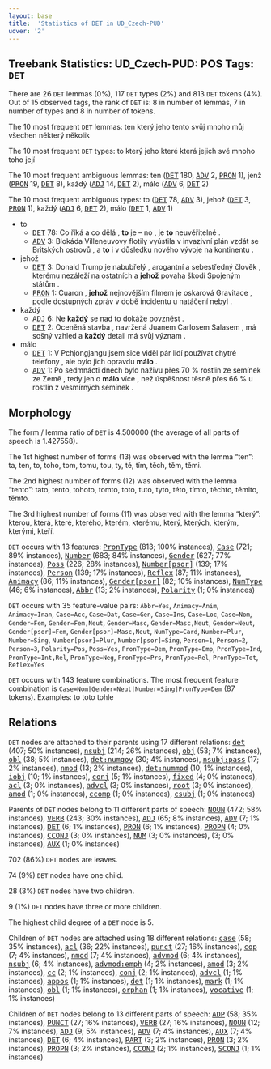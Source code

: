 ```yaml
---
layout: base
title:  'Statistics of DET in UD_Czech-PUD'
udver: '2'
---
```


## Treebank Statistics: UD_Czech-PUD: POS Tags: `DET`

There are 26 `DET` lemmas (0%), 117 `DET` types (2%) and 813 `DET` tokens (4%).
Out of 15 observed tags, the rank of `DET` is: 8 in number of lemmas, 7 in number of types and 8 in number of tokens.

The 10 most frequent `DET` lemmas: ten který jeho tento svůj mnoho můj všechen některý několik

The 10 most frequent `DET` types:  to který jeho které která jejich své mnoho toho její

The 10 most frequent ambiguous lemmas: ten (<tt><a href="cs_pud-pos-DET.html">DET</a></tt> 180, <tt><a href="cs_pud-pos-ADV.html">ADV</a></tt> 2, <tt><a href="cs_pud-pos-PRON.html">PRON</a></tt> 1), jenž (<tt><a href="cs_pud-pos-PRON.html">PRON</a></tt> 19, <tt><a href="cs_pud-pos-DET.html">DET</a></tt> 8), každý (<tt><a href="cs_pud-pos-ADJ.html">ADJ</a></tt> 14, <tt><a href="cs_pud-pos-DET.html">DET</a></tt> 2), málo (<tt><a href="cs_pud-pos-ADV.html">ADV</a></tt> 6, <tt><a href="cs_pud-pos-DET.html">DET</a></tt> 2)

The 10 most frequent ambiguous types:  to (<tt><a href="cs_pud-pos-DET.html">DET</a></tt> 78, <tt><a href="cs_pud-pos-ADV.html">ADV</a></tt> 3), jehož (<tt><a href="cs_pud-pos-DET.html">DET</a></tt> 3, <tt><a href="cs_pud-pos-PRON.html">PRON</a></tt> 1), každý (<tt><a href="cs_pud-pos-ADJ.html">ADJ</a></tt> 6, <tt><a href="cs_pud-pos-DET.html">DET</a></tt> 2), málo (<tt><a href="cs_pud-pos-DET.html">DET</a></tt> 1, <tt><a href="cs_pud-pos-ADV.html">ADV</a></tt> 1)


* to
  * <tt><a href="cs_pud-pos-DET.html">DET</a></tt> 78: Co říká a co dělá , <b>to</b> je – no , je <b>to</b> neuvěřitelné .
  * <tt><a href="cs_pud-pos-ADV.html">ADV</a></tt> 3: Blokáda Villeneuvovy flotily vyústila v invazivní plán vzdát se Britských ostrovů , a <b>to</b> i v důsledku nového vývoje na kontinentu .
* jehož
  * <tt><a href="cs_pud-pos-DET.html">DET</a></tt> 3: Donald Trump je nabubřelý , arogantní a sebestředný člověk , kterému nezáleží na ostatních a <b>jehož</b> povaha škodí Spojeným státům .
  * <tt><a href="cs_pud-pos-PRON.html">PRON</a></tt> 1: Cuaron , <b>jehož</b> nejnovějším filmem je oskarová Gravitace , podle dostupných zpráv v době incidentu u natáčení nebyl .
* každý
  * <tt><a href="cs_pud-pos-ADJ.html">ADJ</a></tt> 6: Ne <b>každý</b> se nad to dokáže povznést .
  * <tt><a href="cs_pud-pos-DET.html">DET</a></tt> 2: Oceněná stavba , navržená Juanem Carlosem Salasem , má sošný vzhled a <b>každý</b> detail má svůj význam .
* málo
  * <tt><a href="cs_pud-pos-DET.html">DET</a></tt> 1: V Pchjongjangu jsem sice viděl pár lidí používat chytré telefony , ale bylo jich opravdu <b>málo</b> .
  * <tt><a href="cs_pud-pos-ADV.html">ADV</a></tt> 1: Po sedmnácti dnech bylo naživu přes 70 % rostlin ze semínek ze Země , tedy jen o <b>málo</b> více , než úspěšnost těsně přes 66 % u rostlin z vesmírných semínek .

## Morphology

The form / lemma ratio of `DET` is 4.500000 (the average of all parts of speech is 1.427558).

The 1st highest number of forms (13) was observed with the lemma “ten”: ta, ten, to, toho, tom, tomu, tou, ty, té, tím, těch, těm, těmi.

The 2nd highest number of forms (12) was observed with the lemma “tento”: tato, tento, tohoto, tomto, toto, tuto, tyto, této, tímto, těchto, těmito, těmto.

The 3rd highest number of forms (11) was observed with the lemma “který”: kterou, která, které, kterého, kterém, kterému, který, kterých, kterým, kterými, kteří.

`DET` occurs with 13 features: <tt><a href="cs_pud-feat-PronType.html">PronType</a></tt> (813; 100% instances), <tt><a href="cs_pud-feat-Case.html">Case</a></tt> (721; 89% instances), <tt><a href="cs_pud-feat-Number.html">Number</a></tt> (683; 84% instances), <tt><a href="cs_pud-feat-Gender.html">Gender</a></tt> (627; 77% instances), <tt><a href="cs_pud-feat-Poss.html">Poss</a></tt> (226; 28% instances), <tt><a href="cs_pud-feat-Number-psor.html">Number[psor]</a></tt> (139; 17% instances), <tt><a href="cs_pud-feat-Person.html">Person</a></tt> (139; 17% instances), <tt><a href="cs_pud-feat-Reflex.html">Reflex</a></tt> (87; 11% instances), <tt><a href="cs_pud-feat-Animacy.html">Animacy</a></tt> (86; 11% instances), <tt><a href="cs_pud-feat-Gender-psor.html">Gender[psor]</a></tt> (82; 10% instances), <tt><a href="cs_pud-feat-NumType.html">NumType</a></tt> (46; 6% instances), <tt><a href="cs_pud-feat-Abbr.html">Abbr</a></tt> (13; 2% instances), <tt><a href="cs_pud-feat-Polarity.html">Polarity</a></tt> (1; 0% instances)

`DET` occurs with 35 feature-value pairs: `Abbr=Yes`, `Animacy=Anim`, `Animacy=Inan`, `Case=Acc`, `Case=Dat`, `Case=Gen`, `Case=Ins`, `Case=Loc`, `Case=Nom`, `Gender=Fem`, `Gender=Fem,Neut`, `Gender=Masc`, `Gender=Masc,Neut`, `Gender=Neut`, `Gender[psor]=Fem`, `Gender[psor]=Masc,Neut`, `NumType=Card`, `Number=Plur`, `Number=Sing`, `Number[psor]=Plur`, `Number[psor]=Sing`, `Person=1`, `Person=2`, `Person=3`, `Polarity=Pos`, `Poss=Yes`, `PronType=Dem`, `PronType=Emp`, `PronType=Ind`, `PronType=Int,Rel`, `PronType=Neg`, `PronType=Prs`, `PronType=Rel`, `PronType=Tot`, `Reflex=Yes`

`DET` occurs with 143 feature combinations.
The most frequent feature combination is `Case=Nom|Gender=Neut|Number=Sing|PronType=Dem` (87 tokens).
Examples: to toto tohle


## Relations

`DET` nodes are attached to their parents using 17 different relations: <tt><a href="cs_pud-dep-det.html">det</a></tt> (407; 50% instances), <tt><a href="cs_pud-dep-nsubj.html">nsubj</a></tt> (214; 26% instances), <tt><a href="cs_pud-dep-obj.html">obj</a></tt> (53; 7% instances), <tt><a href="cs_pud-dep-obl.html">obl</a></tt> (38; 5% instances), <tt><a href="cs_pud-dep-det-numgov.html">det:numgov</a></tt> (30; 4% instances), <tt><a href="cs_pud-dep-nsubj-pass.html">nsubj:pass</a></tt> (17; 2% instances), <tt><a href="cs_pud-dep-nmod.html">nmod</a></tt> (13; 2% instances), <tt><a href="cs_pud-dep-det-nummod.html">det:nummod</a></tt> (10; 1% instances), <tt><a href="cs_pud-dep-iobj.html">iobj</a></tt> (10; 1% instances), <tt><a href="cs_pud-dep-conj.html">conj</a></tt> (5; 1% instances), <tt><a href="cs_pud-dep-fixed.html">fixed</a></tt> (4; 0% instances), <tt><a href="cs_pud-dep-acl.html">acl</a></tt> (3; 0% instances), <tt><a href="cs_pud-dep-advcl.html">advcl</a></tt> (3; 0% instances), <tt><a href="cs_pud-dep-root.html">root</a></tt> (3; 0% instances), <tt><a href="cs_pud-dep-amod.html">amod</a></tt> (1; 0% instances), <tt><a href="cs_pud-dep-ccomp.html">ccomp</a></tt> (1; 0% instances), <tt><a href="cs_pud-dep-csubj.html">csubj</a></tt> (1; 0% instances)

Parents of `DET` nodes belong to 11 different parts of speech: <tt><a href="cs_pud-pos-NOUN.html">NOUN</a></tt> (472; 58% instances), <tt><a href="cs_pud-pos-VERB.html">VERB</a></tt> (243; 30% instances), <tt><a href="cs_pud-pos-ADJ.html">ADJ</a></tt> (65; 8% instances), <tt><a href="cs_pud-pos-ADV.html">ADV</a></tt> (7; 1% instances), <tt><a href="cs_pud-pos-DET.html">DET</a></tt> (6; 1% instances), <tt><a href="cs_pud-pos-PRON.html">PRON</a></tt> (6; 1% instances), <tt><a href="cs_pud-pos-PROPN.html">PROPN</a></tt> (4; 0% instances), <tt><a href="cs_pud-pos-CCONJ.html">CCONJ</a></tt> (3; 0% instances), <tt><a href="cs_pud-pos-NUM.html">NUM</a></tt> (3; 0% instances),  (3; 0% instances), <tt><a href="cs_pud-pos-AUX.html">AUX</a></tt> (1; 0% instances)

702 (86%) `DET` nodes are leaves.

74 (9%) `DET` nodes have one child.

28 (3%) `DET` nodes have two children.

9 (1%) `DET` nodes have three or more children.

The highest child degree of a `DET` node is 5.

Children of `DET` nodes are attached using 18 different relations: <tt><a href="cs_pud-dep-case.html">case</a></tt> (58; 35% instances), <tt><a href="cs_pud-dep-acl.html">acl</a></tt> (36; 22% instances), <tt><a href="cs_pud-dep-punct.html">punct</a></tt> (27; 16% instances), <tt><a href="cs_pud-dep-cop.html">cop</a></tt> (7; 4% instances), <tt><a href="cs_pud-dep-nmod.html">nmod</a></tt> (7; 4% instances), <tt><a href="cs_pud-dep-advmod.html">advmod</a></tt> (6; 4% instances), <tt><a href="cs_pud-dep-nsubj.html">nsubj</a></tt> (6; 4% instances), <tt><a href="cs_pud-dep-advmod-emph.html">advmod:emph</a></tt> (4; 2% instances), <tt><a href="cs_pud-dep-amod.html">amod</a></tt> (3; 2% instances), <tt><a href="cs_pud-dep-cc.html">cc</a></tt> (2; 1% instances), <tt><a href="cs_pud-dep-conj.html">conj</a></tt> (2; 1% instances), <tt><a href="cs_pud-dep-advcl.html">advcl</a></tt> (1; 1% instances), <tt><a href="cs_pud-dep-appos.html">appos</a></tt> (1; 1% instances), <tt><a href="cs_pud-dep-det.html">det</a></tt> (1; 1% instances), <tt><a href="cs_pud-dep-mark.html">mark</a></tt> (1; 1% instances), <tt><a href="cs_pud-dep-obl.html">obl</a></tt> (1; 1% instances), <tt><a href="cs_pud-dep-orphan.html">orphan</a></tt> (1; 1% instances), <tt><a href="cs_pud-dep-vocative.html">vocative</a></tt> (1; 1% instances)

Children of `DET` nodes belong to 13 different parts of speech: <tt><a href="cs_pud-pos-ADP.html">ADP</a></tt> (58; 35% instances), <tt><a href="cs_pud-pos-PUNCT.html">PUNCT</a></tt> (27; 16% instances), <tt><a href="cs_pud-pos-VERB.html">VERB</a></tt> (27; 16% instances), <tt><a href="cs_pud-pos-NOUN.html">NOUN</a></tt> (12; 7% instances), <tt><a href="cs_pud-pos-ADJ.html">ADJ</a></tt> (9; 5% instances), <tt><a href="cs_pud-pos-ADV.html">ADV</a></tt> (7; 4% instances), <tt><a href="cs_pud-pos-AUX.html">AUX</a></tt> (7; 4% instances), <tt><a href="cs_pud-pos-DET.html">DET</a></tt> (6; 4% instances), <tt><a href="cs_pud-pos-PART.html">PART</a></tt> (3; 2% instances), <tt><a href="cs_pud-pos-PRON.html">PRON</a></tt> (3; 2% instances), <tt><a href="cs_pud-pos-PROPN.html">PROPN</a></tt> (3; 2% instances), <tt><a href="cs_pud-pos-CCONJ.html">CCONJ</a></tt> (2; 1% instances), <tt><a href="cs_pud-pos-SCONJ.html">SCONJ</a></tt> (1; 1% instances)


